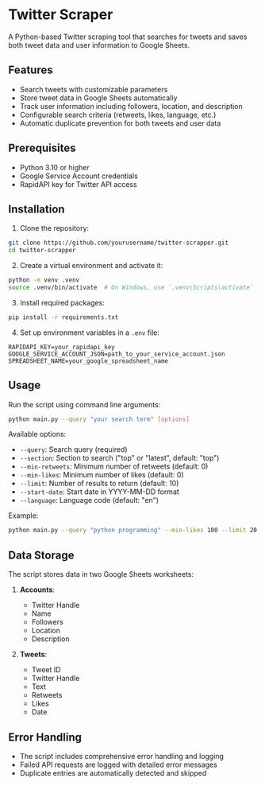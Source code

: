 # Twitter Scraper

A Python-based Twitter scraping tool that searches for tweets and saves both tweet data and user information to Google Sheets.

## Features

- Search tweets with customizable parameters
- Store tweet data in Google Sheets automatically
- Track user information including followers, location, and description
- Configurable search criteria (retweets, likes, language, etc.)
- Automatic duplicate prevention for both tweets and user data

## Prerequisites

- Python 3.10 or higher
- Google Service Account credentials
- RapidAPI key for Twitter API access

## Installation

1. Clone the repository:
```bash
git clone https://github.com/yourusername/twitter-scrapper.git
cd twitter-scrapper
```

2. Create a virtual environment and activate it:
```bash
python -m venv .venv
source .venv/bin/activate  # On Windows, use `.venv\Scripts\activate`
```

3. Install required packages:
```bash
pip install -r requirements.txt
```

4. Set up environment variables in a `.env` file:
```
RAPIDAPI_KEY=your_rapidapi_key
GOOGLE_SERVICE_ACCOUNT_JSON=path_to_your_service_account.json
SPREADSHEET_NAME=your_google_spreadsheet_name
```

## Usage

Run the script using command line arguments:

```bash
python main.py --query "your search term" [options]
```

Available options:
- `--query`: Search query (required)
- `--section`: Section to search ("top" or "latest", default: "top")
- `--min-retweets`: Minimum number of retweets (default: 0)
- `--min-likes`: Minimum number of likes (default: 0)
- `--limit`: Number of results to return (default: 10)
- `--start-date`: Start date in YYYY-MM-DD format
- `--language`: Language code (default: "en")

Example:
```bash
python main.py --query "python programming" --min-likes 100 --limit 20
```

## Data Storage

The script stores data in two Google Sheets worksheets:

1. **Accounts**:
   - Twitter Handle
   - Name
   - Followers
   - Location
   - Description

2. **Tweets**:
   - Tweet ID
   - Twitter Handle
   - Text
   - Retweets
   - Likes
   - Date

## Error Handling

- The script includes comprehensive error handling and logging
- Failed API requests are logged with detailed error messages
- Duplicate entries are automatically detected and skipped